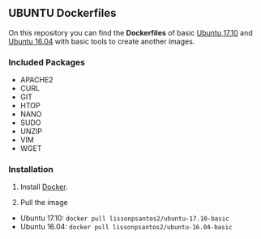 ## UBUNTU Dockerfiles

On this repository you can find the **Dockerfiles** of basic [Ubuntu 17.10](https://github.com/lissonpsantos2/dockerfiles/tree/master/ubuntu-BASIC/17.10) and [Ubuntu 16.04](https://github.com/lissonpsantos2/dockerfiles/tree/master/debian-BASIC/16.04) with basic tools to create another images.

### Included Packages
* APACHE2
* CURL
* GIT
* HTOP
* NANO
* SUDO
* UNZIP
* VIM
* WGET


### Installation

1. Install [Docker](https://www.docker.com/).

2. Pull the image
  * Ubuntu 17.10: `docker pull lissonpsantos2/ubuntu-17.10-basic`
  * Ubuntu 16.04: `docker pull lissonpsantos2/ubuntu-16.04-basic`
